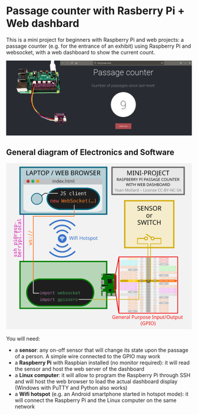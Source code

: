 # Passage counter with Rasberry Pi + Web dashbard
This is a mini project for beginners with Raspberry Pi and web projects: a passage counter (e.g. for the entrance of an exhibit) using Raspberry Pi and websocket, with a web dashboard to show the current count.

![](./doc/images/passage-counter.png)

## General diagram of Electronics and Software 
![](./doc/images/diagram.svg)

You will need:
* a **sensor**: any on-off sensor that will change its state upon the passage of a person. A simple wire connected to the GPIO may work
* a **Raspberry Pi** with Raspbian installed (no monitor required): it will read the sensor and host the web server of the dashboard
* a **Linux computer**: it will allow to program the Raspberry Pi through SSH and will host the web browser to load the actual dashboard display (Windows with PuTTY and Python also works)
* a **Wifi hotspot** (e.g. an Android smartphone started in hotspot mode): it will connect the Raspberry Pi and the Linux computer on the same network
